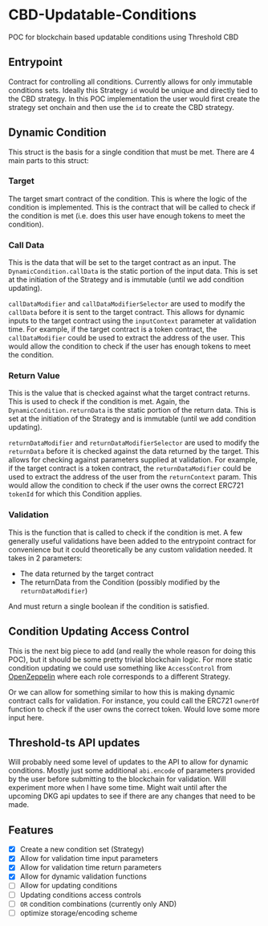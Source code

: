 # CBD-Updatable-Conditions

POC for blockchain based updatable conditions using Threshold CBD

## Entrypoint

Contract for controlling all conditions. Currently allows for only immutable conditions sets. Ideally this Strategy `id` would be unique and directly tied to the CBD strategy. In this POC implementation the user would first create the strategy set onchain and then use the `id` to create the CBD strategy.

## Dynamic Condition

This struct is the basis for a single condition that must be met. There are 4 main parts to this struct:

### Target

The target smart contract of the condition. This is where the logic of the condition is implemented. This is the contract that will be called to check if the condition is met (i.e. does this user have enough tokens to meet the condition).

### Call Data

This is the data that will be set to the target contract as an input. The `DynamicCondition.callData` is the static portion of the input data. This is set at the initiation of the Strategy and is immutable (until we add condition updating).

`callDataModifier` and `callDataModifierSelector` are used to modify the `callData` before it is sent to the target contract. This allows for dynamic inputs to the target contract using the `inputContext` parameter at validation time. For example, if the target contract is a token contract, the `callDataModifier` could be used to extract the address of the user. This would allow the condition to check if the user has enough tokens to meet the condition.

### Return Value

This is the value that is checked against what the target contract returns. This is used to check if the condition is met. Again, the `DynamicCondition.returnData` is the static portion of the return data. This is set at the initiation of the Strategy and is immutable (until we add condition updating).

`returnDataModifier` and `returnDataModifierSelector` are used to modify the `returnData` before it is checked against the data returned by the target. This allows for checking against parameters supplied at validation. For example, if the target contract is a token contract, the `returnDataModifier` could be used to extract the address of the user from the `returnContext` param. This would allow the condition to check if the user owns the correct ERC721 `tokenId` for which this Condition applies.

### Validation

This is the function that is called to check if the condition is met. A few generally useful validations have been added to the entrypoint contract for convenience but it could theoretically be any custom validation needed. It takes in 2 parameters:

- The data returned by the target contract
- The returnData from the Condition (possibly modified by the `returnDataModifier`)

And must return a single boolean if the condition is satisfied.

## Condition Updating Access Control

This is the next big piece to add (and really the whole reason for doing this POC), but it should be some pretty trivial blockchain logic. For more static condition updating we could use something like `AccessControl` from [OpenZeppelin](https://github.com/OpenZeppelin/openzeppelin-contracts/blob/7e814a3074baa921db584c180ff6e300cdec8735/contracts/access/AccessControl.sol) where each role corresponds to a different Strategy. 

Or we can allow for something similar to how this is making dynamic contract calls for validation. For instance, you could call the ERC721 `ownerOf` function to check if the user owns the correct token. Would love some more input here.

## Threshold-ts API updates

Will probably need some level of updates to the API to allow for dynamic conditions. Mostly just some additional `abi.encode` of parameters provided by the user before submitting to the blockchain for validation. Will experiment more when I have some time. Might wait until after the upcoming DKG api updates to see if there are any changes that need to be made.

## Features

- [x] Create a new condition set (Strategy)
- [x] Allow for validation time input parameters
- [x] Allow for validation time return parameters
- [x] Allow for dynamic validation functions
- [ ] Allow for updating conditions
- [ ] Updating conditions access controls
- [ ] `OR` condition combinations (currently only AND)
- [ ] optimize storage/encoding scheme

